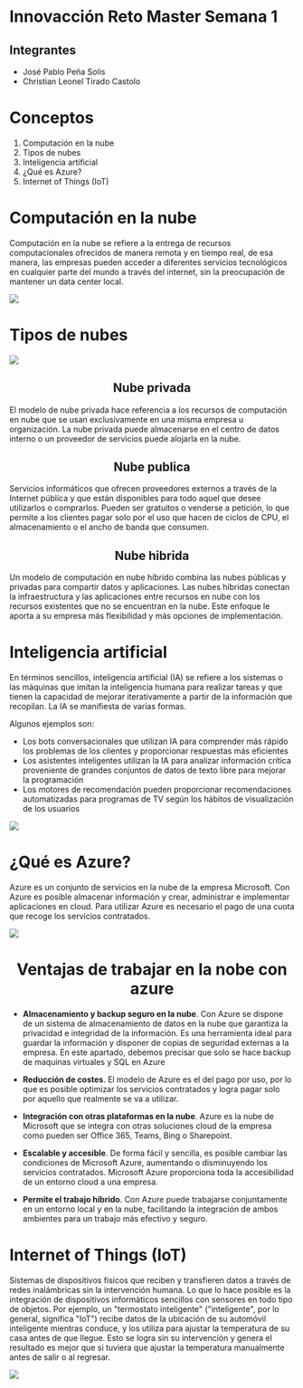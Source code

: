 # Innovacción Reto Master Semana 1

## Integrantes

- José Pablo Peña Solis
- Christian Leonel Tirado Castolo


# Conceptos

<ol>
<li>Computación en la nube</li>
<li>Tipos de nubes</li>
<li>Inteligencia artificial</li>
<li>¿Qué es Azure?</li>
<li>Internet of Things (IoT)</li>
</ol>

# Computación en la nube


<p>Computación en la nube se refiere a la entrega de recursos computacionales ofrecidos de manera remota y en tiempo real, de esa manera, las empresas pueden acceder a diferentes servicios tecnológicos en cualquier parte del mundo a través del internet, sin la preocupación de mantener un data center local.</p>

![](https://www.galdon.com/wp-content/uploads/2013/05/guia-cloud-computing-galdon-software-1024x576.jpg)

# Tipos de nubes

![](https://noticias.ebiz.pe/wp-content/uploads/2020/12/Banners.png)


<center> <h2>Nube privada</h2> </center>

<p> El modelo de nube privada hace referencia a los recursos de computación en nube que se usan exclusivamente en una misma empresa u organización. La nube privada puede almacenarse en el centro de datos interno o un proveedor de servicios puede alojarla en la nube. </p>

<center> <h2>Nube publica</h2> </center>

<p> Servicios informáticos que ofrecen proveedores externos a través de la Internet pública y que están disponibles para todo aquel que desee utilizarlos o comprarlos. Pueden ser gratuitos o venderse a petición, lo que permite a los clientes pagar solo por el uso que hacen de ciclos de CPU, el almacenamiento o el ancho de banda que consumen. </p>


<center> <h2>Nube hibrida</h2> </center>

<p> Un modelo de computación en nube híbrido combina las nubes públicas y privadas para compartir datos y aplicaciones. Las nubes híbridas conectan la infraestructura y las aplicaciones entre recursos en nube con los recursos existentes que no se encuentran en la nube. Este enfoque le aporta a su empresa más flexibilidad y más opciones de implementación. </p>

# Inteligencia artificial

<p> En términos sencillos, inteligencia artificial (IA) se refiere a los sistemas o las máquinas que imitan la inteligencia humana para realizar tareas y que tienen la capacidad de mejorar iterativamente a partir de la información que recopilan. La IA se manifiesta de varias formas.</p>

<p>Algunos ejemplos son: </p>

- Los bots conversacionales que utilizan IA para comprender más rápido los problemas de los clientes y proporcionar respuestas más eficientes
- Los asistentes inteligentes utilizan la IA para analizar información crítica proveniente de grandes conjuntos de datos de texto libre para mejorar la programación
- Los motores de recomendación pueden proporcionar recomendaciones automatizadas para programas de TV según los hábitos de visualización de los usuarios

![](https://hardzone.es/app/uploads-hardzone.es/2020/09/Inteligencia-Artificial.jpg)

# ¿Qué es Azure?

<p> Azure es un conjunto de servicios en la nube de la empresa Microsoft. Con Azure es posible almacenar información y crear, administrar e implementar aplicaciones en cloud. Para utilizar Azure es necesario el pago de una cuota que recoge los servicios contratados.  </p>

![](https://3.bp.blogspot.com/-VxJ-tkaLE7I/XNR-uIqVHfI/AAAAAAAACAA/1uzwJG_EzFsGekvZQEtlAhJnbWUCUxJrwCLcBGAs/s1600/1__HYOZExV1wV2f0OrfZ9YcA.png)

<center> <h1>Ventajas de trabajar en la nobe con azure</h1> </center>

- **Almacenamiento y backup seguro en la nube**. Con Azure se dispone de un sistema de almacenamiento de datos en la nube que garantiza la privacidad e integridad de la información. Es una herramienta ideal para guardar la información y disponer de copias de seguridad externas a la empresa. En este apartado, debemos precisar que solo se hace backup de maquinas virtuales y SQL en Azure 

- **Reducción de costes**. El modelo de Azure es el del pago por uso, por lo que es posible optimizar los servicios contratados y logra pagar solo por aquello que realmente se va a utilizar. 

- **Integración con otras plataformas en la nube**. Azure es la nube de Microsoft que se integra con otras soluciones cloud de la empresa como pueden ser Office 365, Teams, Bing o Sharepoint. 

- **Escalable y accesible**. De forma fácil y sencilla, es posible cambiar las condiciones de Microsoft Azure, aumentando o disminuyendo los servicios contratados. Microsoft Azure proporciona toda la accesibilidad de un entorno cloud a una empresa. 

- **Permite el trabajo híbrido**. Con Azure puede trabajarse conjuntamente en un entorno local y en la nube, facilitando la integración de ambos ambientes para un trabajo más efectivo y seguro. 

# Internet of Things (IoT)

<p> Sistemas de dispositivos físicos que reciben y transfieren datos a través de redes inalámbricas sin la intervención humana. Lo que lo hace posible es la integración de dispositivos informáticos sencillos con sensores en todo tipo de objetos. Por ejemplo, un "termostato inteligente" ("inteligente", por lo general, significa "IoT") recibe datos de la ubicación de su automóvil inteligente mientras conduce, y los utiliza para ajustar la temperatura de su casa antes de que llegue. Esto se logra sin su intervención y genera el resultado es mejor que si tuviera que ajustar la temperatura manualmente antes de salir o al regresar. </p>

![](https://www.muycanal.com/wp-content/uploads/2020/02/Mercado-IoT-crece-Espa%C3%B1a.jpg)
